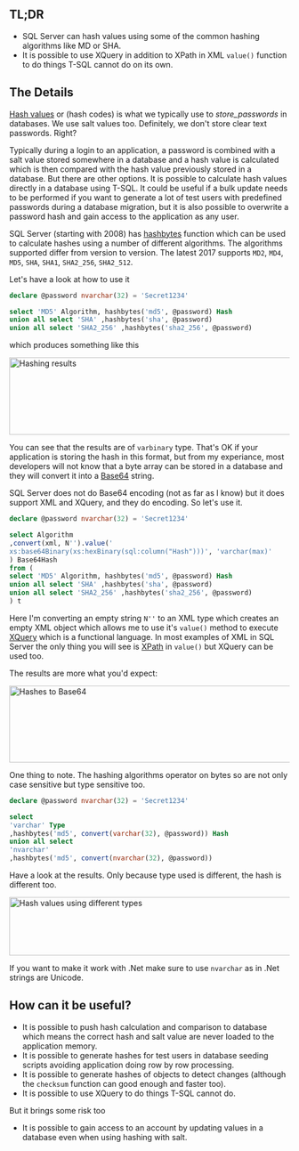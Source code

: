 ## TL;DR
* SQL Server can hash values using some of the common hashing algorithms like MD or SHA.
* It is possible to use XQuery in addition to XPath in XML `value()` function to do things T-SQL cannot do on its own.

## The Details

[Hash values](https://en.wikipedia.org/wiki/Hash_function#Hash_function_algorithms) or (hash codes) is what we typically use to _store_passwords_ in databases. We use salt values too. Definitely, we don't store clear text passwords. Right?

Typically during a login to an application, a password is combined with a salt value stored somewhere in a database and a hash value is calculated which is then compared with the hash value previously stored in a database. But there are other options. It is possible to calculate hash values directly in a database using T-SQL. It could be useful if a bulk update needs to be performed if you want to generate a lot of test users with predefined passwords during a database migration, but it is also possible to overwrite a password hash and gain access to the application as any user.

SQL Server (starting with 2008) has [hashbytes](https://docs.microsoft.com/en-us/sql/t-sql/functions/hashbytes-transact-sql?view=sql-server-2017) function which can be used to calculate hashes using a number of different algorithms. The algorithms supported differ from version to version. The latest 2017 supports `MD2`, `MD4`, `MD5`, `SHA`, `SHA1`, `SHA2_256`, `SHA2_512`.

Let's have a look at how to use it

```SQL
declare @password nvarchar(32) = 'Secret1234'

select 'MD5' Algorithm, hashbytes('md5', @password) Hash
union all select 'SHA' ,hashbytes('sha', @password)
union all select 'SHA2_256' ,hashbytes('sha2_256', @password)
```

which produces something like this

<img class="alignnone size-full wp-image-82" src="https://dbainwales.files.wordpress.com/2018/11/hash1.png" alt="Hashing results" width="830" height="139" />

You can see that the results are of `varbinary` type. That's OK if your application is storing the hash in this format, but from my experiance, most developers will not know that a byte array can be stored in a database and they will convert it into a [Base64](https://en.wikipedia.org/wiki/Base64) string.

SQL Server does not do Base64 encoding (not as far as I know) but it does support XML and XQuery, and they do encoding. So let's use it.

```SQL
declare @password nvarchar(32) = 'Secret1234'

select Algorithm
,convert(xml, N'').value('
xs:base64Binary(xs:hexBinary(sql:column("Hash")))', 'varchar(max)'
) Base64Hash
from (
select 'MD5' Algorithm, hashbytes('md5', @password) Hash
union all select 'SHA' ,hashbytes('sha', @password)
union all select 'SHA2_256' ,hashbytes('sha2_256', @password)
) t
```

Here I'm converting an empty string `N''` to an XML type which creates an empty XML object which allows me to use it's `value()` method to execute [XQuery](https://en.wikipedia.org/wiki/XQuery) which is a functional language. In most examples of XML in SQL Server the only thing you will see is [XPath](https://en.wikipedia.org/wiki/XPath) in `value()` but XQuery can be used too.

The results are more what you'd expect:

<img class="alignnone size-full wp-image-83" src="https://dbainwales.files.wordpress.com/2018/11/hash2.png" alt="Hashes to Base64" width="830" height="138" />

One thing to note. The hashing algorithms operator on bytes so are not only case sensitive but type sensitive too.

```SQL
declare @password nvarchar(32) = 'Secret1234'

select
'varchar' Type
,hashbytes('md5', convert(varchar(32), @password)) Hash
union all select
'nvarchar'
,hashbytes('md5', convert(nvarchar(32), @password))
```

Have a look at the results. Only because type used is different, the hash is different too. 

<img src="https://dbainwales.files.wordpress.com/2018/11/hash3.png" alt="Hash values using different types" width="770" height="105" class="alignnone size-full wp-image-85"/>

If you want to make it work with .Net make sure to use `nvarchar` as in .Net strings are Unicode.

## How can it be useful?

* It is possible to push hash calculation and comparison to database which means the correct hash and salt value are never loaded to the application memory.
* It is possible to generate hashes for test users in database seeding scripts avoiding application doing row by row processing.
* It is possible to generate hashes of objects to detect changes (although the `checksum` function can good enough and faster too).
* It is possible to use XQuery to do things T-SQL cannot do.

But it brings some risk too
* It is possible to gain access to an account by updating values in a database even when using hashing with salt.